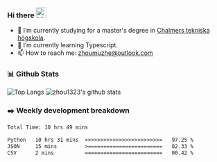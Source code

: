 ### Hi there <img src="https://user-images.githubusercontent.com/1303154/88677602-1635ba80-d120-11ea-84d8-d263ba5fc3c0.gif" width="24px" alt="hi">

- 🔭 I’m currently studying for a master's degree in [Chalmers tekniska högskola](https://www.chalmers.se/).
- 🌱 I’m currently learning Typescript.
- 📫 How to reach me: zhoumuzhe@outlook.com

### 📊 Github Stats

![Top Langs](https://github-readme-stats.vercel.app/api/top-langs/?username=zhou1323&hide=TeX&layout=compact&size_weight=0.5&count_weight=0.5) 
![zhou1323's github stats](https://github-readme-stats.vercel.app/api?username=zhou1323&show_icons=true&hide_title=true&count_private=true&include_all_commits=true)


### ✒️ Weekly development breakdown
<!--START_SECTION:waka-->

```txt
Total Time: 10 hrs 49 mins

Python   10 hrs 31 mins  >>>>>>>>>>>>>>>>>>>>>>>>=   97.25 %
JSON     15 mins         >========================   02.33 %
CSV      2 mins          =========================   00.42 %
```

<!--END_SECTION:waka-->
